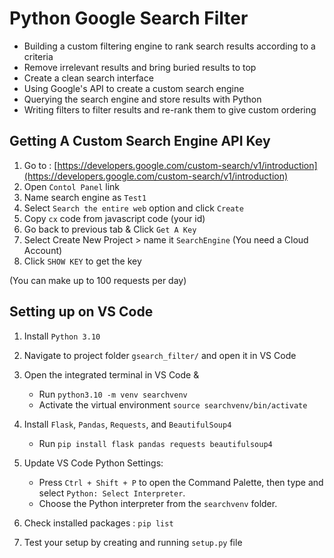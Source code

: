 # Python Google Search Filter

- Building a custom filtering engine to rank search results according to a criteria
- Remove irrelevant results and bring buried results to top
- Create a clean search interface
- Using Google's API to create a custom search engine
- Querying the search engine and store results with Python
- Writing filters to filter results and re-rank them to give custom ordering



## Getting A Custom Search Engine API Key

1. Go to : [https://developers.google.com/custom-search/v1/introduction](https://developers.google.com/custom-search/v1/introduction)
2. Open `Contol Panel` link
3. Name search engine as `Test1`
4. Select `Search the entire web` option and click `Create`
5. Copy `cx` code from javascript code (your id)
6. Go back to previous tab & Click `Get A Key`
7. Select Create New Project > name it `SearchEngine` (You need a Cloud Account)
8. Click `SHOW KEY` to get the key

(You can make up to 100 requests per day)



## Setting up on VS Code

1. Install `Python 3.10`
2. Navigate to project folder `gsearch_filter/` and open it in VS Code
3. Open the integrated terminal in VS Code & 
    - Run `python3.10 -m venv searchvenv`
    - Activate the virtual environment `source searchvenv/bin/activate`

4. Install `Flask`, `Pandas`, `Requests`, and `BeautifulSoup4`
    - Run `pip install flask pandas requests beautifulsoup4`

5. Update VS Code Python Settings:
    - Press `Ctrl + Shift + P` to open the Command Palette, then type and select 
      `Python: Select Interpreter`.
    - Choose the Python interpreter from the `searchvenv` folder.

6. Check installed packages : `pip list`
7. Test your setup by creating and running `setup.py` file